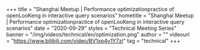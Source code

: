 +++
title = "Shanghai Meetup | Performance optimizationpractice of openLooKeng in interactive query scenarios"
hometitle = "Shanghai Meetup | Performance optimizationpractice of openLooKeng in interactive query scenarios"
date = "2020-09-29"
styles = "Technical Meeting Series"
banner = "/img/videos/technical/en/optimization.png"
author = ""
videourl = "https://www.bilibili.com/video/BV1xp4y1Y7zi"
tag = "technical"
+++